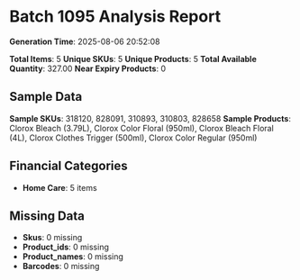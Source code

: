# Batch 1095 Analysis Report

**Generation Time**: 2025-08-06 20:52:08

**Total Items**: 5
**Unique SKUs**: 5
**Unique Products**: 5
**Total Available Quantity**: 327.00
**Near Expiry Products**: 0

## Sample Data
**Sample SKUs**: 318120, 828091, 310893, 310803, 828658
**Sample Products**: Clorox Bleach (3.79L), Clorox Color Floral (950ml), Clorox Bleach Floral (4L), Clorox Clothes Trigger (500ml), Clorox Color Regular (950ml)

## Financial Categories
- **Home Care**: 5 items

## Missing Data
- **Skus**: 0 missing
- **Product_ids**: 0 missing
- **Product_names**: 0 missing
- **Barcodes**: 0 missing
